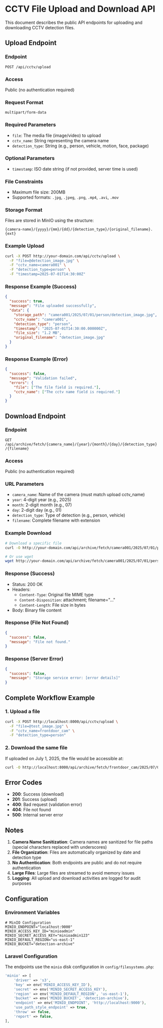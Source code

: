 # CCTV File Upload and Download API

This document describes the public API endpoints for uploading and downloading CCTV detection files.

## Upload Endpoint

### Endpoint
`POST /api/cctv/upload`

### Access
Public (no authentication required)

### Request Format
`multipart/form-data`

### Required Parameters
- `file`: The media file (image/video) to upload
- `cctv_name`: String representing the camera name
- `detection_type`: String (e.g., person, vehicle, motion, face, package)

### Optional Parameters
- `timestamp`: ISO date string (if not provided, server time is used)

### File Constraints
- Maximum file size: 200MB
- Supported formats: `.jpg`, `.jpeg`, `.png`, `.mp4`, `.avi`, `.mov`

### Storage Format
Files are stored in MinIO using the structure:
```
{camera-name}/{yyyy}/{mm}/{dd}/{detection_type}/{original_filename}.{ext}
```

### Example Upload
```bash
curl -X POST http://your-domain.com/api/cctv/upload \
  -F "file=@detection_image.jpg" \
  -F "cctv_name=camera001" \
  -F "detection_type=person" \
  -F "timestamp=2025-07-01T14:30:00Z"
```

### Response Example (Success)
```json
{
  "success": true,
  "message": "File uploaded successfully",
  "data": {
    "storage_path": "camera001/2025/07/01/person/detection_image.jpg",
    "cctv_name": "camera001",
    "detection_type": "person",
    "timestamp": "2025-07-01T14:30:00.000000Z",
    "file_size": "1.2 MB",
    "original_filename": "detection_image.jpg"
  }
}
```

### Response Example (Error)
```json
{
  "success": false,
  "message": "Validation failed",
  "errors": {
    "file": ["The file field is required."],
    "cctv_name": ["The cctv name field is required."]
  }
}
```

## Download Endpoint

### Endpoint
`GET /api/archive/fetch/{camera_name}/{year}/{month}/{day}/{detection_type}/{filename}`

### Access
Public (no authentication required)

### URL Parameters
- `camera_name`: Name of the camera (must match upload cctv_name)
- `year`: 4-digit year (e.g., 2025)
- `month`: 2-digit month (e.g., 07)
- `day`: 2-digit day (e.g., 01)
- `detection_type`: Type of detection (e.g., person, vehicle)
- `filename`: Complete filename with extension

### Example Download
```bash
# Download a specific file
curl -O http://your-domain.com/api/archive/fetch/camera001/2025/07/01/person/detection_image.jpg

# Or use wget
wget http://your-domain.com/api/archive/fetch/camera001/2025/07/01/person/detection_image.jpg
```

### Response (Success)
- Status: 200 OK
- Headers: 
  - `Content-Type`: Original file MIME type
  - `Content-Disposition`: attachment; filename="..."
  - `Content-Length`: File size in bytes
- Body: Binary file content

### Response (File Not Found)
```json
{
  "success": false,
  "message": "File not found."
}
```

### Response (Server Error)
```json
{
  "success": false,
  "message": "Storage service error: [error details]"
}
```

## Complete Workflow Example

### 1. Upload a file
```bash
curl -X POST http://localhost:8000/api/cctv/upload \
  -F "file=@test_image.jpg" \
  -F "cctv_name=frontdoor_cam" \
  -F "detection_type=person"
```

### 2. Download the same file
If uploaded on July 1, 2025, the file would be accessible at:
```bash
curl -O http://localhost:8000/api/archive/fetch/frontdoor_cam/2025/07/01/person/test_image.jpg
```

## Error Codes

- **200**: Success (download)
- **201**: Success (upload)
- **400**: Bad request (validation error)
- **404**: File not found
- **500**: Internal server error

## Notes

1. **Camera Name Sanitization**: Camera names are sanitized for file paths (special characters replaced with underscores)
2. **File Organization**: Files are automatically organized by date and detection type
3. **No Authentication**: Both endpoints are public and do not require authentication
4. **Large Files**: Large files are streamed to avoid memory issues
5. **Logging**: All upload and download activities are logged for audit purposes

## Configuration

### Environment Variables
```env
# MinIO Configuration
MINIO_ENDPOINT="localhost:9000"
MINIO_ACCESS_KEY_ID="minioadmin"
MINIO_SECRET_ACCESS_KEY="minioadmin123"
MINIO_DEFAULT_REGION="us-east-1"
MINIO_BUCKET="detection-archive"
```

### Laravel Configuration
The endpoints use the `minio` disk configuration in `config/filesystems.php`:

```php
'minio' => [
    'driver' => 's3',
    'key' => env('MINIO_ACCESS_KEY_ID'),
    'secret' => env('MINIO_SECRET_ACCESS_KEY'),
    'region' => env('MINIO_DEFAULT_REGION', 'us-east-1'),
    'bucket' => env('MINIO_BUCKET', 'detection-archive'),
    'endpoint' => env('MINIO_ENDPOINT', 'http://localhost:9000'),
    'use_path_style_endpoint' => true,
    'throw' => false,
    'report' => false,
],
```
